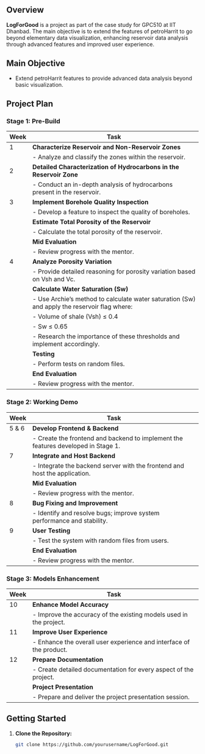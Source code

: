 ## Overview

**LogForGood** is a project as part of the case study for GPC510 at IIT Dhanbad. The main objective is to extend the features of petroHarrit to go beyond elementary data visualization, enhancing reservoir data analysis through advanced features and improved user experience.

## Main Objective

- Extend petroHarrit features to provide advanced data analysis beyond basic visualization.

## Project Plan

### Stage 1: Pre-Build

| Week | Task                                                                                      |
|------|-------------------------------------------------------------------------------------------|
| 1    | **Characterize Reservoir and Non-Reservoir Zones**                                        |
|      | - Analyze and classify the zones within the reservoir.                                    |
| 2    | **Detailed Characterization of Hydrocarbons in the Reservoir Zone**                       |
|      | - Conduct an in-depth analysis of hydrocarbons present in the reservoir.                   |
| 3    | **Implement Borehole Quality Inspection**                                                  |
|      | - Develop a feature to inspect the quality of boreholes.                                   |
|      | **Estimate Total Porosity of the Reservoir**                                               |
|      | - Calculate the total porosity of the reservoir.                                           |
|      | **Mid Evaluation**                                                                        |
|      | - Review progress with the mentor.                                                         |
| 4    | **Analyze Porosity Variation**                                                             |
|      | - Provide detailed reasoning for porosity variation based on Vsh and Vc.                   |
|      | **Calculate Water Saturation (Sw)**                                                        |
|      | - Use Archie’s method to calculate water saturation (Sw) and apply the reservoir flag where:|
|      |   - Volume of shale (Vsh) ≤ 0.4                                                            |
|      |   - Sw ≤ 0.65                                                                            |
|      | - Research the importance of these thresholds and implement accordingly.                   |
|      | **Testing**                                                                              |
|      | - Perform tests on random files.                                                           |
|      | **End Evaluation**                                                                        |
|      | - Review progress with the mentor.                                                         |

### Stage 2: Working Demo

| Week  | Task                                                                                      |
|-------|-------------------------------------------------------------------------------------------|
| 5 & 6 | **Develop Frontend & Backend**                                                             |
|       | - Create the frontend and backend to implement the features developed in Stage 1.         |
| 7     | **Integrate and Host Backend**                                                             |
|       | - Integrate the backend server with the frontend and host the application.                 |
|       | **Mid Evaluation**                                                                        |
|       | - Review progress with the mentor.                                                         |
| 8     | **Bug Fixing and Improvement**                                                             |
|       | - Identify and resolve bugs; improve system performance and stability.                     |
| 9     | **User Testing**                                                                          |
|       | - Test the system with random files from users.                                            |
|       | **End Evaluation**                                                                        |
|       | - Review progress with the mentor.                                                         |

### Stage 3: Models Enhancement

| Week | Task                                                                                      |
|------|-------------------------------------------------------------------------------------------|
| 10   | **Enhance Model Accuracy**                                                                 |
|      | - Improve the accuracy of the existing models used in the project.                        |
| 11   | **Improve User Experience**                                                                |
|      | - Enhance the overall user experience and interface of the product.                       |
| 12   | **Prepare Documentation**                                                                  |
|      | - Create detailed documentation for every aspect of the project.                          |
|      | **Project Presentation**                                                                  |
|      | - Prepare and deliver the project presentation session.                                   |

## Getting Started

1. **Clone the Repository:**
   ```bash
   git clone https://github.com/yourusername/LogForGood.git
